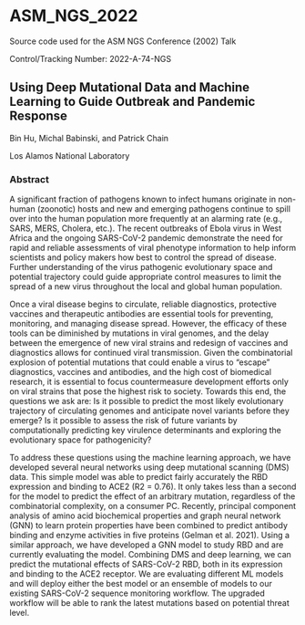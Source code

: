 # ASM_NGS_2022

Source code used for the ASM NGS Conference (2002) Talk

Control/Tracking Number: 2022-A-74-NGS

## Using Deep Mutational Data and Machine Learning to Guide Outbreak and Pandemic Response

Bin Hu, Michal Babinski, and Patrick Chain
    
Los Alamos National Laboratory

### Abstract
    
A significant fraction of pathogens known to infect humans originate in non-human (zoonotic) hosts and new and emerging pathogens continue to spill over into the human population more frequently at an alarming rate (e.g., SARS, MERS, Cholera, etc.). The recent outbreaks of Ebola virus in West Africa and the ongoing SARS-CoV-2 pandemic demonstrate the need for rapid and reliable assessments of viral phenotype information to help inform scientists and policy makers how best to control the spread of disease. Further understanding of the virus pathogenic evolutionary space and potential trajectory could guide appropriate control measures to limit the spread of a new virus throughout the local and global human population.

Once a viral disease begins to circulate, reliable diagnostics, protective vaccines and therapeutic antibodies are essential tools for preventing, monitoring, and managing disease spread. However, the efficacy of these tools can be diminished by mutations in viral genomes, and the delay between the emergence of new viral strains and redesign of vaccines and diagnostics allows for continued viral transmission. Given the combinatorial explosion of potential mutations that could enable a virus to “escape” diagnostics, vaccines and antibodies, and the high cost of biomedical research, it is essential to focus countermeasure development efforts only on viral strains that pose the highest risk to society. Towards this end, the questions we ask are: Is it possible to predict the most likely evolutionary trajectory of circulating genomes and anticipate novel variants before they emerge? Is it possible to assess the risk of future variants by computationally predicting key virulence determinants and exploring the evolutionary space for pathogenicity?

To address these questions using the machine learning approach, we have developed several neural networks using deep mutational scanning (DMS) data. This simple model was able to predict fairly accurately the RBD expression and binding to ACE2 (R2 = 0.76). It only takes less than a second for the model to predict the effect of an arbitrary mutation, regardless of the combinatorial complexity, on a consumer PC. Recently, principal component analysis of amino acid biochemical properties and graph neural network (GNN) to learn protein properties have been combined to predict antibody binding and enzyme activities in five proteins (Gelman et al. 2021). Using a similar approach, we have developed a GNN model to study RBD and are currently evaluating the model. Combining DMS and deep learning, we can predict the mutational effects of SARS-CoV-2 RBD, both in its expression and binding to the ACE2 receptor. We are evaluating different ML models and will deploy either the best model or an ensemble of models to our existing SARS-CoV-2 sequence monitoring workflow. The upgraded workflow will be able to rank the latest mutations based on potential threat level. 

